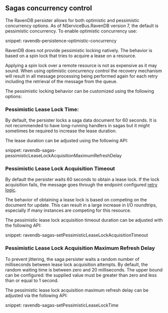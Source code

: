 ## Sagas concurrency control

The RavenDB persister allows for both optimistic and pessimistic concurrency options. As of NServiceBus.RavenDB version 7, the default is pessimistic concurrency. To enable optimistic concurrency use:

snippet: ravendb-persistence-optimistic-concurrency

RavenDB does not provide pessimistic locking natively. The behavior is based on a spin lock that tries to acquire a lease on a resource.

Applying a spin lock over a remote resource is not as expensive as it may sound. When using optimistic concurrency control the recovery mechanism will result in all message processing being performed again for each retry including the retrieval of the message from the queue.

The pessimistic locking behavior can be customized using the following options:

### Pessimistic Lease Lock Time:

By default, the persister locks a saga data document for 60 seconds. It is not recommended to have long-running handlers in sagas but it might sometimes be required to increase the lease duration.

The lease duration can be adjusted using the following API:

snippet: ravendb-sagas-pessimisticLeaseLockAcquisitionMaximumRefreshDelay

### Pessimistic Lease Lock Acquisition Timeout

By default the persister waits 60 seconds to obtain a lease lock. If the lock acquisition fails, the message goes through the endpoint configured [retry logic](/nservicebus/recoverability/).

The behavior of obtaining a lease lock is based on competing on the document for update. This can result in a large increase in I/O roundtrips, especially if many instances are competing for this resource.

The pessimistic lease lock acquisition timeout duration can be adjusted with the following API:

snippet: ravendb-sagas-setPessimisticLeaseLockAcquisitionTimeout

### Pessimistic Lease Lock Acquisition Maximum Refresh Delay

To prevent jittering, the saga persister waits a random number of milliseconds between lease lock acquisition attempts. By default, the random waiting time is between zero and 20 milliseconds. The upper bound can be configured: the supplied value must be greater than zero and less than or equal to 1 second.

The pessimistic lease lock acquisition maximum refresh delay can be adjusted via the following API:

snippet: ravendb-sagas-setPessimisticLeaseLockTime
